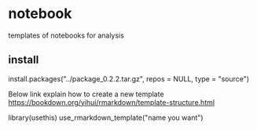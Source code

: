 # notebook
templates of notebooks for analysis

## install

install.packages("../package_0.2.2.tar.gz", repos = NULL, type = "source")

Below link explain how to create a new template
https://bookdown.org/yihui/rmarkdown/template-structure.html

library(usethis)
use_rmarkdown_template("name you want")
